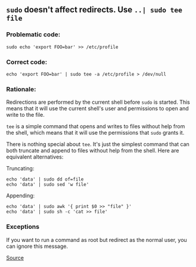 ## `sudo` doesn't affect redirects. Use `..| sudo tee file`

### Problematic code:

```
sudo echo 'export FOO=bar' >> /etc/profile
```

### Correct code:

```
echo 'export FOO=bar' | sudo tee -a /etc/profile > /dev/null
```

### Rationale:

Redirections are performed by the current shell before `sudo` is started. This means that it will use the current shell's user and permissions to open and write to the file.

`tee` is a simple command that opens and writes to files without help from the shell, which means that it will use the permissions that `sudo` grants it.

There is nothing special about `tee`. It's just the simplest command that can both truncate and append to files without help from the shell. Here are equivalent alternatives:

Truncating:

```
echo 'data' | sudo dd of=file
echo 'data' | sudo sed 'w file'
```

Appending: 

```
echo 'data' | sudo awk '{ print $0 >> "file" }'
echo 'data' | sudo sh -c 'cat >> file'
```

### Exceptions

If you want to run a command as root but redirect as the normal user, you can ignore this message.

[Source](https://github.com/koalaman/shellcheck/wiki/SC2024)

